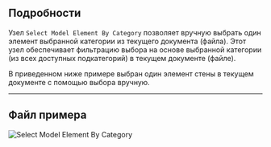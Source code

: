 ## Подробности
Узел `Select Model Element By Category` позволяет вручную выбрать один элемент выбранной категории из текущего документа (файла). Этот узел обеспечивает фильтрацию выбора на основе выбранной категории (из всех доступных подкатегорий) в текущем документе (файле).

В приведенном ниже примере выбран один элемент стены в текущем документе с помощью выбора вручную.
___
## Файл примера

![Select Model Element By Category](./Dynamo.ComboNodes.DSModelElementByCategorySelection_img.jpg)
